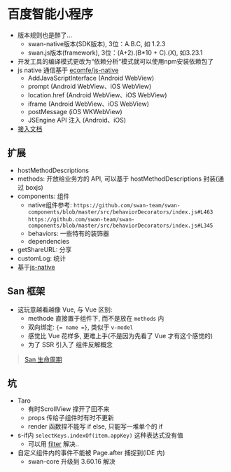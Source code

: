# 百度智能小程序

* 版本规则也是醉了...
  * swan-native版本(SDK版本), 3位：A.B.C, 如 1.2.3
  * swan.js版本(framework), 3位：(A+2).(B*10 + C).(X), 如3.23.1
* 开发工具的编译模式更改为“依赖分析“模式就可以使用npm安装依赖包了
* js native 通信基于 [ecomfe/js-native](https://github.com/ecomfe/js-native)
  * AddJavaScriptInterface (Android WebView)
  * prompt (Android WebView、iOS WebView)
  * location.href (Android WebView、iOS WebView)
  * iframe (Android WebView、iOS WebView)
  * postMessage (iOS WKWebView)
  * JSEngine API 注入 (Android、iOS)
* [接入文档](https://github.com/swan-team/host-app-guide/blob/master/source/SUMMARY.md)

## 扩展

* hostMethodDescriptions
* methods: 开放给业务方的 API, 可以基于 hostMethodDescriptions 封装(通过 boxjs)
* components: 组件
  * native组件参考:
    `https://github.com/swan-team/swan-components/blob/master/src/behaviorDecorators/index.js#L463`
    `https://github.com/swan-team/swan-components/blob/master/src/behaviorDecorators/index.js#L345`
  * behaviors: 一些特有的装饰器
  * dependencies
* getShareURL: 分享
* customLog: 统计
* 基于[js-native](https://github.com/ecomfe/js-native)

## San 框架

* 这玩意越看越像 Vue, 与 Vue 区别:
  * methode 直接置于组件下, 而不是放在 `methods` 内
  * 双向绑定: `{= name =}`, 类似于 `v-model`
  * 感觉比 Vue 花样多, 更难上手(不是因为先看了 Vue 才有这个感觉的)
  * 为了 SSR 引入了 组件反解概念

> [San 生命周期](https://baidu.github.io/san/tutorial/component/)

## 坑

* Taro
  * 有时ScrollView 撑开了回不来
  * props 传给子组件时有时不更新
  * render 函数捏不能写 if else, 只能写一堆单个的 if
* s-if内 `selectKeys.indexOf(item.appKey)` 这种表达式没有值
  * 可以用 [filter](http://smartprogram.baidu.com/docs/develop/framework/view_filter/) 解决..
* 自定义组件内的事件不能被 Page.after 捕捉到(IDE 内)
  * swan-core 升级到 3.60.16 解决
